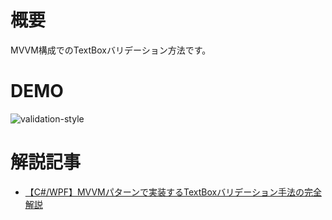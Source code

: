 # 概要

MVVM構成でのTextBoxバリデーション方法です。

# DEMO

![validation-style](https://github.com/user-attachments/assets/6e96fe29-6db8-4a51-8445-844ae549394e)

# 解説記事

- [【C#/WPF】MVVMパターンで実装するTextBoxバリデーション手法の完全解説](https://blog.hn-pgtech.com/2024-11-14/)